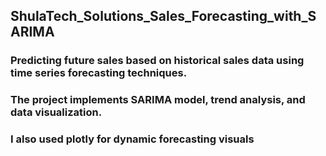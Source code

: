 ## ShulaTech_Solutions_Sales_Forecasting_with_SARIMA
### Predicting future sales based on historical sales data using time series forecasting techniques.
### The project implements SARIMA model, trend analysis, and data visualization. 
### I also used plotly for dynamic forecasting visuals
